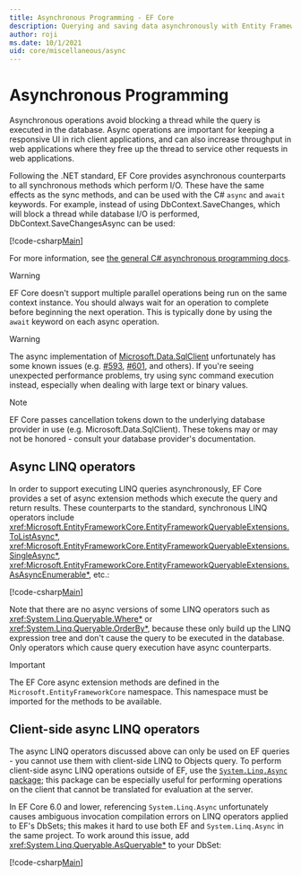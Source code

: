 ```yaml
---
title: Asynchronous Programming - EF Core
description: Querying and saving data asynchronously with Entity Framework Core
author: roji
ms.date: 10/1/2021
uid: core/miscellaneous/async
---
```

# Asynchronous Programming

Asynchronous operations avoid blocking a thread while the query is executed in the database. Async operations are important for keeping a responsive UI in rich client applications, and can also increase throughput in web applications where they free up the thread to service other requests in web applications.

Following the .NET standard, EF Core provides asynchronous counterparts to all synchronous methods which perform I/O. These have the same effects as the sync methods, and can be used with the C# `async` and `await` keywords. For example, instead of using DbContext.SaveChanges, which will block a thread while database I/O is performed, DbContext.SaveChangesAsync can be used:

[!code-csharp[Main](../../../samples/core/Miscellaneous/Async/Program.cs#SaveChangesAsync)]

For more information, see [the general C# asynchronous programming docs](/dotnet/csharp/async).

> [!WARNING]
> EF Core doesn't support multiple parallel operations being run on the same context instance. You should always wait for an operation to complete before beginning the next operation. This is typically done by using the `await` keyword on each async operation.

> [!WARNING]
> The async implementation of [Microsoft.Data.SqlClient](https://github.com/dotnet/SqlClient) unfortunately has some known issues (e.g. [#593](https://github.com/dotnet/SqlClient/issues/593), [#601](https://github.com/dotnet/SqlClient/issues/601), and others). If you're seeing unexpected performance problems, try using sync command execution instead, especially when dealing with large text or binary values.

> [!NOTE]
> EF Core passes cancellation tokens down to the underlying database provider in use (e.g. Microsoft.Data.SqlClient). These tokens may or may not be honored - consult your database provider's documentation.

## Async LINQ operators

In order to support executing LINQ queries asynchronously, EF Core provides a set of async extension methods which execute the query and return results. These counterparts to the standard, synchronous LINQ operators include <xref:Microsoft.EntityFrameworkCore.EntityFrameworkQueryableExtensions.ToListAsync*>, <xref:Microsoft.EntityFrameworkCore.EntityFrameworkQueryableExtensions.SingleAsync*>, <xref:Microsoft.EntityFrameworkCore.EntityFrameworkQueryableExtensions.AsAsyncEnumerable*>, etc.:

[!code-csharp[Main](../../../samples/core/Miscellaneous/Async/Program.cs#ToListAsync)]

Note that there are no async versions of some LINQ operators such as <xref:System.Linq.Queryable.Where*> or <xref:System.Linq.Queryable.OrderBy*>, because these only build up the LINQ expression tree and don't cause the query to be executed in the database. Only operators which cause query execution have async counterparts.

> [!IMPORTANT]
> The EF Core async extension methods are defined in the `Microsoft.EntityFrameworkCore` namespace. This namespace must be imported for the methods to be available.

## Client-side async LINQ operators

The async LINQ operators discussed above can only be used on EF queries - you cannot use them with client-side LINQ to Objects query. To perform client-side async LINQ operations outside of EF, use the [`System.Linq.Async` package](https://www.nuget.org/packages/System.Linq.Async); this package can be especially useful for performing operations on the client that cannot be translated for evaluation at the server.

In EF Core 6.0 and lower, referencing `System.Linq.Async` unfortunately causes ambiguous invocation compilation errors on LINQ operators applied to EF's DbSets; this makes it hard to use both EF and `System.Linq.Async` in the same project. To work around this issue, add <xref:System.Linq.Queryable.AsQueryable*> to your DbSet:

[!code-csharp[Main](../../../samples/core/Miscellaneous/AsyncWithSystemInteractive/Program.cs#SystemInteractiveAsync)]
